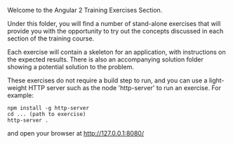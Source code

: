 Welcome to the Angular 2 Training Exercises Section.

Under this folder, you will find a number of stand-alone exercises that will provide you with the opportunity to try out the concepts discussed in each section of the training course.

Each exercise will contain a skeleton for an application, with instructions on the expected results. There is also an accompanying solution folder showing a potential solution to the problem.

These exercises do not require a build step to run, and you can use a light-weight HTTP server such as the node 'http-server' to run an exercise. For example:

```
npm install -g http-server
cd ... (path to exercise)
http-server .
```

and open your browser at http://127.0.0.1:8080/



